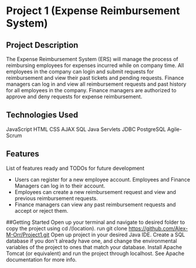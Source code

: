 # Project 1 (Expense Reimbursement System)

## Project Description

The Expense Reimbursement System (ERS) will manage the process of reimbursing employees for expenses incurred while on company time.
All employees in the company can login and submit requests for reimbursement and view their past tickets and pending requests. Finance 
managers can log in and view all reimbursement requests and past history for all employees in the company. Finance managers are
authorized to approve and deny requests for expense reimbursement.

## Technologies Used

JavaScript
HTML
CSS
AJAX
SQL
Java
Servlets
JDBC
PostgreSQL
Agile-Scrum

## Features

List of features ready and TODOs for future development
* Users can register for a new employee account. Employees and Finance Managers can log in to their account.
* Employees can create a new reimbursement request and view and previous reimbursement requests.
* Finance managers can view any past reimbursement requests and accept or reject them.

##Getting Started
Open up your terminal and navigate to desired folder to copy the project using cd /(location).
run git clone https://github.com/Alex-M-Orr/Project1.git
Open up project in your desired Java IDE.
Create a SQL database if you don't already have one, and change the environmental variables of the project to ones that match your database.
Install Apache Tomcat (or equivalent) and run the project through localhost. See Apache documentation for more info.
